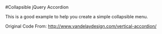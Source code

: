 #Collapsible jQuery Accordion

This is a good example to help you create a simple collapsible menu.

Original Code From: http://www.vandelaydesign.com/vertical-accordion/